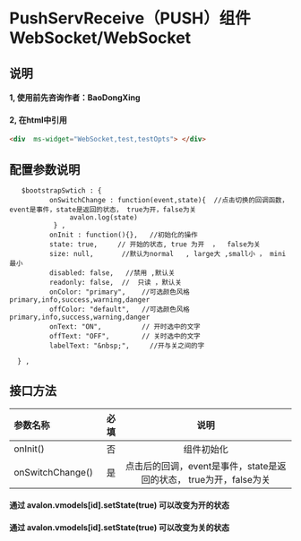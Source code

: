 # PushServReceive（PUSH）组件 WebSocket/WebSocket

## 说明
#### 1, 使用前先咨询作者：BaoDongXing

#### 2, 在html中引用
```html
<div  ms-widget="WebSocket,test,testOpts"> </div>
```


## 配置参数说明
       $bootstrapSwtich : {
              onSwitchChange : function(event,state){  //点击切换的回调函数，event是事件，state是返回的状态， true为开，false为关
                   avalon.log(state)   
               } ,
              onInit : function(){},   //初始化的操作
              state: true,     // 开始的状态, true 为开  ，  false为关
              size: null,       //默认为normal   , large大 ,small小 ， mini最小
              disabled: false,   //禁用 ,默认关
              readonly: false,  //  只读 ，默认关
              onColor: "primary",    //可选颜色风格primary,info,success,warning,danger
              offColor: "default",   //可选颜色风格primary,info,success,warning,danger
              onText: "ON",          // 开时选中的文字
              offText: "OFF",        // 关时选中的文字
              labelText: "&nbsp;",     //开与关之间的字

      } ,


##  接口方法

| 参数名称      |    必填 | 说明  |
| :-------- | --------:| :--: |
|onInit()|否| 组件初始化  |
|onSwitchChange()|是| 点击后的回调，event是事件，state是返回的状态， true为开，false为关  |
#### 通过 avalon.vmodels[id].setState(true) 可以改变为开的状态
#### 通过 avalon.vmodels[id].setState(true) 可以改变为关的状态


